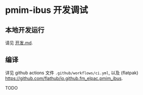 # pmim-ibus 开发调试

## 本地开发运行

请见 [开发.md](./开发.md).

## 编译

详见 github actions 文件 `.github/workflows/ci.yml`, 以及 (flatpak)
<https://github.com/flathub/io.github.fm_elpac.pmim_ibus>.

TODO

